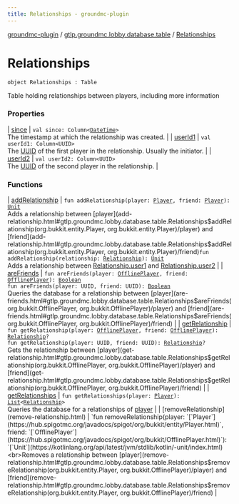 ```yaml
---
title: Relationships - groundmc-plugin
---
```


[groundmc-plugin](../../index.html) / [gtlp.groundmc.lobby.database.table](../index.html) / [Relationships](.)

# Relationships

`object Relationships : Table`

Table holding relationships between players, including more information

### Properties

| [since](since.html) | `val since: Column<`[`DateTime`](http://www.joda.org/joda-time/apidocs/org/joda/time/DateTime.html)`>`<br>The timestamp at which the relationship was created. |
| [userId1](user-id1.html) | `val userId1: Column<UUID>`<br>The [UUID](#) of the first player in the relationship. Usually the initiator. |
| [userId2](user-id2.html) | `val userId2: Column<UUID>`<br>The [UUID](#) of the second player in the relationship. |

### Functions

| [addRelationship](add-relationship.html) | `fun addRelationship(player: `[`Player`](https://hub.spigotmc.org/javadocs/spigot/org/bukkit/entity/Player.html)`, friend: `[`Player`](https://hub.spigotmc.org/javadocs/spigot/org/bukkit/entity/Player.html)`): `[`Unit`](https://kotlinlang.org/api/latest/jvm/stdlib/kotlin/-unit/index.html)<br>Adds a relationship between [player](add-relationship.html#gtlp.groundmc.lobby.database.table.Relationships$addRelationship(org.bukkit.entity.Player, org.bukkit.entity.Player)/player) and [friend](add-relationship.html#gtlp.groundmc.lobby.database.table.Relationships$addRelationship(org.bukkit.entity.Player, org.bukkit.entity.Player)/friend)`fun addRelationship(relationship: `[`Relationship`](../../gtlp.groundmc.lobby/-relationship/index.html)`): `[`Unit`](https://kotlinlang.org/api/latest/jvm/stdlib/kotlin/-unit/index.html)<br>Adds a relationship between [Relationship.user1](../../gtlp.groundmc.lobby/-relationship/user1.html) and [Relationship.user2](../../gtlp.groundmc.lobby/-relationship/user2.html) |
| [areFriends](are-friends.html) | `fun areFriends(player: `[`OfflinePlayer`](https://hub.spigotmc.org/javadocs/spigot/org/bukkit/OfflinePlayer.html)`, friend: `[`OfflinePlayer`](https://hub.spigotmc.org/javadocs/spigot/org/bukkit/OfflinePlayer.html)`): `[`Boolean`](https://kotlinlang.org/api/latest/jvm/stdlib/kotlin/-boolean/index.html)<br>`fun areFriends(player: UUID, friend: UUID): `[`Boolean`](https://kotlinlang.org/api/latest/jvm/stdlib/kotlin/-boolean/index.html)<br>Queries the database for a relationship between [player](are-friends.html#gtlp.groundmc.lobby.database.table.Relationships$areFriends(org.bukkit.OfflinePlayer, org.bukkit.OfflinePlayer)/player) and [friend](are-friends.html#gtlp.groundmc.lobby.database.table.Relationships$areFriends(org.bukkit.OfflinePlayer, org.bukkit.OfflinePlayer)/friend) |
| [getRelationship](get-relationship.html) | `fun getRelationship(player: `[`OfflinePlayer`](https://hub.spigotmc.org/javadocs/spigot/org/bukkit/OfflinePlayer.html)`, friend: `[`OfflinePlayer`](https://hub.spigotmc.org/javadocs/spigot/org/bukkit/OfflinePlayer.html)`): `[`Relationship`](../../gtlp.groundmc.lobby/-relationship/index.html)`?`<br>`fun getRelationship(player: UUID, friend: UUID): `[`Relationship`](../../gtlp.groundmc.lobby/-relationship/index.html)`?`<br>Gets the relationship between [player](get-relationship.html#gtlp.groundmc.lobby.database.table.Relationships$getRelationship(org.bukkit.OfflinePlayer, org.bukkit.OfflinePlayer)/player)  and [friend](get-relationship.html#gtlp.groundmc.lobby.database.table.Relationships$getRelationship(org.bukkit.OfflinePlayer, org.bukkit.OfflinePlayer)/friend) |
| [getRelationships](get-relationships.html) | `fun getRelationships(player: `[`Player`](https://hub.spigotmc.org/javadocs/spigot/org/bukkit/entity/Player.html)`): `[`List`](https://kotlinlang.org/api/latest/jvm/stdlib/kotlin.collections/-list/index.html)`<`[`Relationship`](../../gtlp.groundmc.lobby/-relationship/index.html)`>`<br>Queries the database for a relationships of [player](get-relationships.html#gtlp.groundmc.lobby.database.table.Relationships$getRelationships(org.bukkit.entity.Player)/player) |
| [removeRelationship](remove-relationship.html) | `fun removeRelationship(player: `[`Player`](https://hub.spigotmc.org/javadocs/spigot/org/bukkit/entity/Player.html)`, friend: `[`OfflinePlayer`](https://hub.spigotmc.org/javadocs/spigot/org/bukkit/OfflinePlayer.html)`): `[`Unit`](https://kotlinlang.org/api/latest/jvm/stdlib/kotlin/-unit/index.html)<br>Removes a relationship between [player](remove-relationship.html#gtlp.groundmc.lobby.database.table.Relationships$removeRelationship(org.bukkit.entity.Player, org.bukkit.OfflinePlayer)/player) and [friend](remove-relationship.html#gtlp.groundmc.lobby.database.table.Relationships$removeRelationship(org.bukkit.entity.Player, org.bukkit.OfflinePlayer)/friend) |

